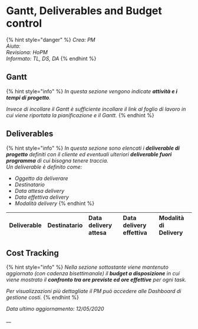 # Gantt, Deliverables and Budget control

{% hint style="danger" %}
_Crea: PM  
Aiuta:  
Revisiona: HoPM  
Informato: TL, DS, DA_
{% endhint %}

## Gantt

{% hint style="info" %}
_In questa sezione vengono indicate **attività e i tempi di progetto**._

_Invece di incollare il Gantt è sufficiente incollare il link al foglio di lavoro in cui viene riportata la pianificazione e il Gantt._
{% endhint %}

## Deliverables

{% hint style="info" %}
_In questa sezione sono elencati i **deliverable di progetto** definiti con il cliente ed eventuali ulteriori **deliverable fuori programma** di cui bisogna tenere traccia.  
Un deliverable è definito come:_

* _Oggetto da deliverare_
* _Destinatario_
* _Data attesa delivery_
* _Data effettiva delivery_
* _Modalità delivery_
{% endhint %}

| Deliverable | Destinatario | Data delivery attesa | Data delivery effettiva | Modalità di Delivery |
| :--- | :--- | :--- | :--- | :--- |


## Cost Tracking

{% hint style="info" %}
_Nella sezione sottostante viene mantenuto aggiornato \(con cadenza bisettimanale\) il **budget a disposizione** in cui viene mostrato il **confronto tra ore previste ed ore effettive** per ogni task._

_Per visualizzazioni più dettagliate il PM può accedere alle Dashboard di gestione costi._
{% endhint %}

_Data ultimo aggiornamento: 12/05/2020_

\_\_

